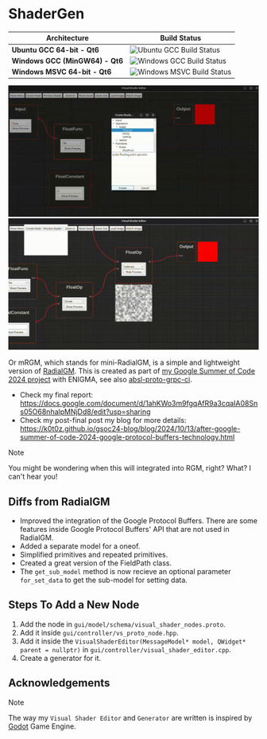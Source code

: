 # ShaderGen

<table>
  <thead>
    <tr>
      <th>Architecture</th>
      <th>Build Status</th>
    </tr>
  </thead>
  <tbody>
    <tr>
      <td><strong>Ubuntu GCC 64-bit - Qt6</strong></td>
      <td><img src="https://github.com/k0T0z/shader-gen/actions/workflows/ubuntu_gcc.yml/badge.svg?branch=master-qt6" alt="Ubuntu GCC Build Status"></td>
    </tr>
    <tr>
      <td><strong>Windows GCC (MinGW64) - Qt6</strong></td>
      <td><img src="https://github.com/k0T0z/shader-gen/actions/workflows/windows_gcc.yml/badge.svg?branch=master-qt6" alt="Windows GCC Build Status"></td>
    </tr>
    <tr>
      <td><strong>Windows MSVC 64-bit - Qt6</strong></td>
      <td><img src="https://github.com/k0T0z/shader-gen/actions/workflows/windows.yml/badge.svg?branch=master-qt6" alt="Windows MSVC Build Status"></td>
    </tr>
  </tbody>
</table>

![ShaderGen Graph Implementation](./shader-gen-graph-implementation.gif)
![ShaderGen Dynamic Rendering](./shader-gen-dynamic-rendering.gif)

Or mRGM, which stands for mini-RadialGM, is a simple and lightweight version of [RadialGM](https://github.com/enigma-dev/RadialGM). This is created as part of [my Google Summer of Code 2024 project](https://summerofcode.withgoogle.com/archive/2024/projects/wYTZuQbA) with ENIGMA, see also [absl-proto-grpc-ci](https://github.com/k0T0z/absl-proto-grpc-ci).

- Check my final report: https://docs.google.com/document/d/1ahKWo3m9fgqAfR9a3cqaIA08Sns05O68nhalpMNjDd8/edit?usp=sharing
- Check my post-final post my blog for more details: https://k0t0z.github.io/gsoc24-blog/blog/2024/10/13/after-google-summer-of-code-2024-google-protocol-buffers-technology.html

> [!NOTE]  
> You might be wondering when this will integrated into RGM, right? What? I can't hear you!

## Diffs from RadialGM

- Improved the integration of the Google Protocol Buffers. There are some features inside Google Protocol Buffers' API that are not used in RadialGM.
- Added a separate model for a oneof.
- Simplified primitives and repeated primitives.
- Created a great version of the FieldPath class.
- The `get_sub_model` method is now recieve an optional parameter `for_set_data` to get the sub-model for setting data.

## Steps To Add a New Node

1. Add the node in `gui/model/schema/visual_shader_nodes.proto`.
2. Add it inside `gui/controller/vs_proto_node.hpp`.
3. Add it inside the `VisualShaderEditor(MessageModel* model, QWidget* parent = nullptr)` in `gui/controller/visual_shader_editor.cpp`.
4. Create a generator for it.

## Acknowledgements

> [!NOTE]
> The way my ``Visual Shader Editor`` and ``Generator`` are written is inspired by [Godot](https://github.com/godotengine/godot) Game Engine.
